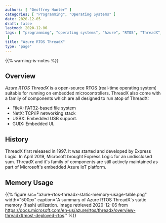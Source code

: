 ```yaml
---
authors: [ "Geoffrey Hunter" ]
categories: [ "Programming", "Operating Systems" ]
date: 2020-12-05
draft: false
lastmod: 2020-12-06
tags: [ "programming", "operating systems", "Azure", "RTOS", "ThreadX", "Microsoft", "NetX", "USBX", "GUIX", "memory usage", "flash", "microcontroller", "cloud", "IoT"
 ]
title: "Azure RTOS ThreadX"
type: "page"
---
```


{{% warning-is-notes %}}

## Overview

_Azure RTOS ThreadX_ is a open-source RTOS (real-time operating system) suitable for running on embedded microcontrollers. ThreadX also come with a family of components which are all designed to run atop of ThreadX:

* FileX: FAT32-based file system
* NetX: TCP/IP networking stack
* USBX: Embedded USB support.
* GUIX: Embedded UI.

## History

ThreadX first released in 1997. It was started and developed by Express Logic. In April 2019, Microsoft brought Express Logic for an undisclosed sum. ThreadX and it's family of components are still actively maintained as part of Microsoft's embedded Azure IoT platform.

## Memory Usage

{{% figure src="azure-rtos-threadx-static-memory-usage-table.png" width="500px" caption="A summary of Azure RTOS ThreadX's static memory (flash) utilization. Image retrieved 2020-12-06 from https://docs.microsoft.com/en-us/azure/rtos/threadx/overview-threadx#most-deployed-rtos." %}}